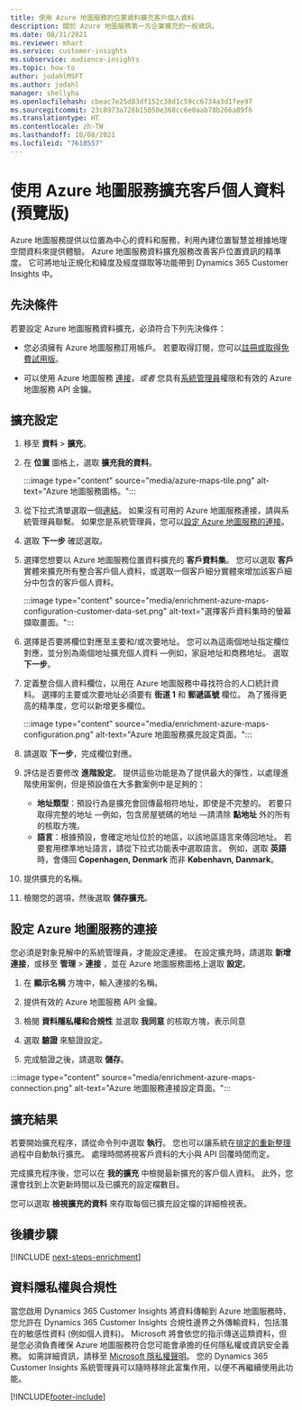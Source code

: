 ```yaml
---
title: 使用 Azure 地圖服務的位置資料擴充客戶個人資料
description: 關於 Azure 地圖服務第一方企業擴充的一般資訊。
ms.date: 08/31/2021
ms.reviewer: mhart
ms.service: customer-insights
ms.subservice: audience-insights
ms.topic: how-to
author: jodahlMSFT
ms.author: jodahl
manager: shellyha
ms.openlocfilehash: cbeac7e25d83df152c38d1c59cc6734a3d1fee97
ms.sourcegitcommit: 23c8973a726b15050e368cc6e0aab78b266a89f6
ms.translationtype: HT
ms.contentlocale: zh-TW
ms.lasthandoff: 10/08/2021
ms.locfileid: "7618557"
---
```

# <a name="enrichment-of-customer-profiles-with-azure-maps-preview"></a>使用 Azure 地圖服務擴充客戶個人資料 (預覽版)

Azure 地圖服務提供以位置為中心的資料和服務，利用內建位置智慧並根據地理空間資料來提供體驗。 Azure 地圖服務資料擴充服務改善客戶位置資訊的精準度。 它可將地址正規化和緯度及經度擷取等功能帶到 Dynamics 365 Customer Insights 中。

## <a name="prerequisites"></a>先決條件

若要設定 Azure 地圖服務資料擴充，必須符合下列先決條件：

- 您必須擁有 Azure 地圖服務訂用帳戶。 若要取得訂閱，您可以[註冊或取得免費試用版](https://azure.microsoft.com/services/azure-maps/)。

- 可以使用 Azure 地圖服務 [連接](connections.md)，*或者* 您具有[系統管理員](permissions.md#administrator)權限和有效的 Azure 地圖服務 API 金鑰。

## <a name="configure-the-enrichment"></a>擴充設定

1. 移至 **資料** > **擴充**。 

1. 在 **位置** 圖格上，選取 **擴充我的資料**。

   :::image type="content" source="media/azure-maps-tile.png" alt-text="Azure 地圖服務圖格。":::

1. 從下拉式清單選取一個[連結](connections.md)。 如果沒有可用的 Azure 地圖服務連接，請與系統管理員聯繫。 如果您是系統管理員，您可以[設定 Azure 地圖服務的連接](#configure-the-connection-for-azure-maps)。 

1. 選取 **下一步** 確認選取。

1. 選擇您想要以 Azure 地圖服務位置資料擴充的 **客戶資料集**。 您可以選取 **客戶** 實體來擴充所有整合客戶個人資料，或選取一個客戶細分實體來增加該客戶細分中包含的客戶個人資料。

    :::image type="content" source="media/enrichment-azure-maps-configuration-customer-data-set.png" alt-text="選擇客戶資料集時的螢幕擷取畫面。":::

1. 選擇是否要將欄位對應至主要和/或次要地址。 您可以為這兩個地址指定欄位對應，並分別為兩個地址擴充個人資料 &mdash;例如，家庭地址和商務地址。 選取 **下一步**。

1. 定義整合個人資料欄位，以用在 Azure 地圖服務中尋找符合的人口統計資料。 選擇的主要或次要地址必須要有 **街道 1** 和 **郵遞區號** 欄位。 為了獲得更高的精準度，您可以新增更多欄位。

   :::image type="content" source="media/enrichment-azure-maps-configuration.png" alt-text="Azure 地圖服務擴充設定頁面。":::

1. 請選取 **下一步**，完成欄位對應。

1. 評估是否要修改 **進階設定**。 提供這些功能是為了提供最大的彈性，以處理進階使用案例，但是預設值在大多數案例中是足夠的：
   - **地址類型**：預設行為是擴充會回傳最相符地址，即使是不完整的。 若要只取得完整的地址 &mdash;例如，包含房屋號碼的地址 &mdash;請清除 **點地址** 外的所有的核取方塊。 
   - **語言**：根據預設，會確定地址位於的地區，以該地區語言來傳回地址。 若要套用標準地址語言，請從下拉式功能表中選取語言。 例如，選取 **英語** 時，會傳回 **Copenhagen, Denmark** 而非 **København, Danmark**。

1. 提供擴充的名稱。

1. 檢閱您的選項，然後選取 **儲存擴充**。

## <a name="configure-the-connection-for-azure-maps"></a>設定 Azure 地圖服務的連接

您必須是對象見解中的系統管理員，才能設定連接。 在設定擴充時，請選取 **新增連接**，或移至 **管理** > **連接** ，並在 Azure 地圖服務圖格上選取 **設定**。

1. 在 **顯示名稱** 方塊中，輸入連接的名稱。

1. 提供有效的 Azure 地圖服務 API 金鑰。

1. 檢閱 **資料隱私權和合規性** 並選取 **我同意** 的核取方塊，表示同意

1. 選取 **驗證** 來驗證設定。

1. 完成驗證之後，請選取 **儲存**。

:::image type="content" source="media/enrichment-azure-maps-connection.png" alt-text="Azure 地圖服務連接設定頁面。":::

## <a name="enrichment-results"></a>擴充結果

若要開始擴充程序，請從命令列中選取 **執行**。 您也可以讓系統在[排定的重新整理](system.md#schedule-tab)過程中自動執行擴充。 處理時間將視客戶資料的大小與 API 回覆時間而定。

完成擴充程序後，您可以在 **我的擴充** 中檢閱最新擴充的客戶個人資料。 此外，您還會找到上次更新時間以及已擴充的設定檔數目。

您可以選取 **檢視擴充的資料** 來存取每個已擴充設定檔的詳細檢視表。

## <a name="next-steps"></a>後續步驟

[!INCLUDE [next-steps-enrichment](../includes/next-steps-enrichment.md)]

## <a name="data-privacy-and-compliance"></a>資料隱私權與合規性

當您啟用 Dynamics 365 Customer Insights 將資料傳輸到 Azure 地圖服務時，您允許在 Dynamics 365 Customer Insights 合規性邊界之外傳輸資料，包括潛在的敏感性資料 (例如個人資料)。 Microsoft 將會依您的指示傳送這類資料，但是您必須負責確保 Azure 地圖服務符合您可能會承擔的任何隱私權或資訊安全義務。 如需詳細資訊，請移至 [Microsoft 隱私權聲明](https://go.microsoft.com/fwlink/?linkid=396732)。
您的 Dynamics 365 Customer Insights 系統管理員可以隨時移除此富集作用，以便不再繼續使用此功能。

[!INCLUDE[footer-include](../includes/footer-banner.md)]
